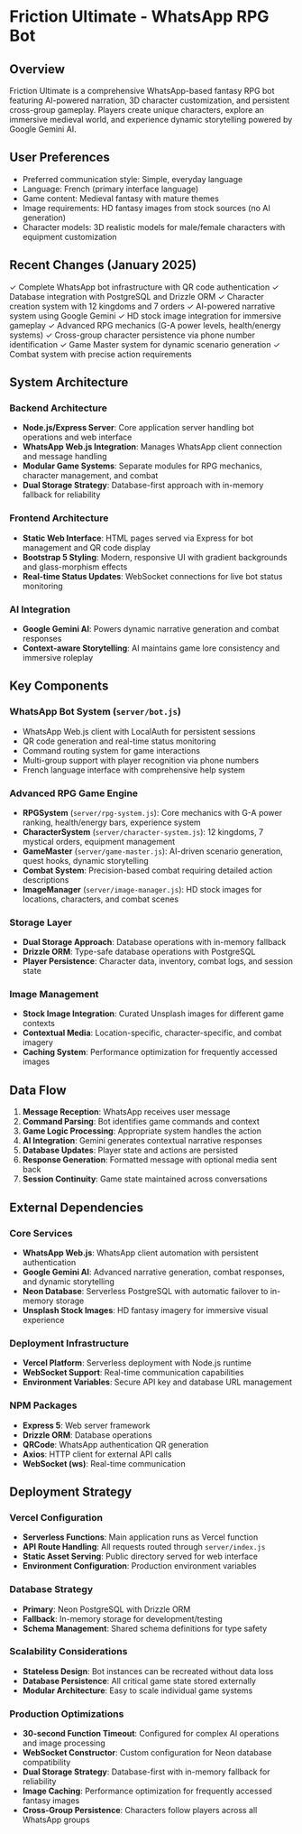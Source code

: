 # Friction Ultimate - WhatsApp RPG Bot

## Overview

Friction Ultimate is a comprehensive WhatsApp-based fantasy RPG bot featuring AI-powered narration, 3D character customization, and persistent cross-group gameplay. Players create unique characters, explore an immersive medieval world, and experience dynamic storytelling powered by Google Gemini AI.

## User Preferences

- Preferred communication style: Simple, everyday language
- Language: French (primary interface language)
- Game content: Medieval fantasy with mature themes
- Image requirements: HD fantasy images from stock sources (no AI generation)
- Character models: 3D realistic models for male/female characters with equipment customization

## Recent Changes (January 2025)

✓ Complete WhatsApp bot infrastructure with QR code authentication
✓ Database integration with PostgreSQL and Drizzle ORM
✓ Character creation system with 12 kingdoms and 7 orders
✓ AI-powered narrative system using Google Gemini
✓ HD stock image integration for immersive gameplay
✓ Advanced RPG mechanics (G-A power levels, health/energy systems)
✓ Cross-group character persistence via phone number identification
✓ Game Master system for dynamic scenario generation
✓ Combat system with precise action requirements

## System Architecture

### Backend Architecture
- **Node.js/Express Server**: Core application server handling bot operations and web interface
- **WhatsApp Web.js Integration**: Manages WhatsApp client connection and message handling
- **Modular Game Systems**: Separate modules for RPG mechanics, character management, and combat
- **Dual Storage Strategy**: Database-first approach with in-memory fallback for reliability

### Frontend Architecture
- **Static Web Interface**: HTML pages served via Express for bot management and QR code display
- **Bootstrap 5 Styling**: Modern, responsive UI with gradient backgrounds and glass-morphism effects
- **Real-time Status Updates**: WebSocket connections for live bot status monitoring

### AI Integration
- **Google Gemini AI**: Powers dynamic narrative generation and combat responses
- **Context-aware Storytelling**: AI maintains game lore consistency and immersive roleplay

## Key Components

### WhatsApp Bot System (`server/bot.js`)
- WhatsApp Web.js client with LocalAuth for persistent sessions
- QR code generation and real-time status monitoring
- Command routing system for game interactions
- Multi-group support with player recognition via phone numbers
- French language interface with comprehensive help system

### Advanced RPG Game Engine
- **RPGSystem** (`server/rpg-system.js`): Core mechanics with G-A power ranking, health/energy bars, experience system
- **CharacterSystem** (`server/character-system.js`): 12 kingdoms, 7 mystical orders, equipment management
- **GameMaster** (`server/game-master.js`): AI-driven scenario generation, quest hooks, dynamic storytelling
- **Combat System**: Precision-based combat requiring detailed action descriptions
- **ImageManager** (`server/image-manager.js`): HD stock images for locations, characters, and combat scenes

### Storage Layer
- **Dual Storage Approach**: Database operations with in-memory fallback
- **Drizzle ORM**: Type-safe database operations with PostgreSQL
- **Player Persistence**: Character data, inventory, combat logs, and session state

### Image Management
- **Stock Image Integration**: Curated Unsplash images for different game contexts
- **Contextual Media**: Location-specific, character-specific, and combat imagery
- **Caching System**: Performance optimization for frequently accessed images

## Data Flow

1. **Message Reception**: WhatsApp receives user message
2. **Command Parsing**: Bot identifies game commands and context
3. **Game Logic Processing**: Appropriate system handles the action
4. **AI Integration**: Gemini generates contextual narrative responses
5. **Database Updates**: Player state and actions are persisted
6. **Response Generation**: Formatted message with optional media sent back
7. **Session Continuity**: Game state maintained across conversations

## External Dependencies

### Core Services
- **WhatsApp Web.js**: WhatsApp client automation with persistent authentication
- **Google Gemini AI**: Advanced narrative generation, combat responses, and dynamic storytelling
- **Neon Database**: Serverless PostgreSQL with automatic failover to in-memory storage
- **Unsplash Stock Images**: HD fantasy imagery for immersive visual experience

### Deployment Infrastructure
- **Vercel Platform**: Serverless deployment with Node.js runtime
- **WebSocket Support**: Real-time communication capabilities
- **Environment Variables**: Secure API key and database URL management

### NPM Packages
- **Express 5**: Web server framework
- **Drizzle ORM**: Database operations
- **QRCode**: WhatsApp authentication QR generation
- **Axios**: HTTP client for external API calls
- **WebSocket (ws)**: Real-time communication

## Deployment Strategy

### Vercel Configuration
- **Serverless Functions**: Main application runs as Vercel function
- **API Route Handling**: All requests routed through `server/index.js`
- **Static Asset Serving**: Public directory served for web interface
- **Environment Configuration**: Production environment variables

### Database Strategy
- **Primary**: Neon PostgreSQL with Drizzle ORM
- **Fallback**: In-memory storage for development/testing
- **Schema Management**: Shared schema definitions for type safety

### Scalability Considerations
- **Stateless Design**: Bot instances can be recreated without data loss
- **Database Persistence**: All critical game state stored externally
- **Modular Architecture**: Easy to scale individual game systems

### Production Optimizations
- **30-second Function Timeout**: Configured for complex AI operations and image processing
- **WebSocket Constructor**: Custom configuration for Neon database compatibility
- **Dual Storage Strategy**: Database-first with in-memory fallback for reliability
- **Image Caching**: Performance optimization for frequently accessed fantasy images
- **Cross-Group Persistence**: Characters follow players across all WhatsApp groups